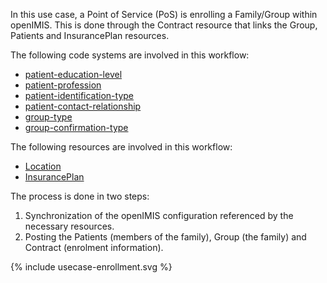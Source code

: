 In this use case, a Point of Service (PoS) is enrolling a Family/Group within openIMIS. This is done through the Contract resource that links the Group, Patients and InsurancePlan resources. 

The following code systems are involved in this workflow:
- [patient-education-level](CodeSystem-patient-education-level.html)
- [patient-profession](CodeSystem-patient-profession.html)
- [patient-identification-type](CodeSystem-patient-identification-types.html)
- [patient-contact-relationship](CodeSystem-patient-contact-relationship.html)
- [group-type](CodeSystem-group-types.html)
- [group-confirmation-type](CodeSystem-group-confirmation-type.html)

The following resources are involved in this workflow:
- [Location](StructureDefinition-openimis-location.html)
- [InsurancePlan](StructureDefinition-openimis-insurance-plan.html)

The process is done in two steps:
1. Synchronization of the openIMIS configuration referenced by the necessary resources.
2. Posting the Patients (members of the family), Group (the family) and Contract (enrolment information).

{% include usecase-enrollment.svg %}
